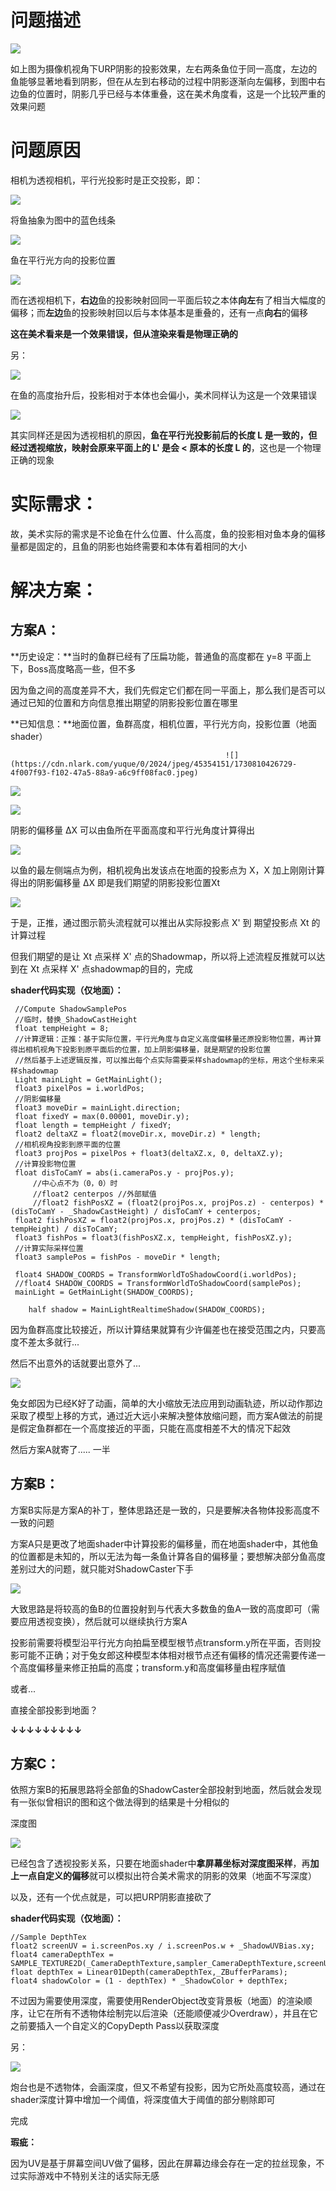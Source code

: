 

# 问题描述
![](https://cdn.nlark.com/yuque/0/2024/png/45354151/1730805838349-dc98dc66-0c75-4c65-9737-09f877a0dc4f.png)

如上图为摄像机视角下URP阴影的投影效果，左右两条鱼位于同一高度，左边的鱼能够显著地看到阴影，但在从左到右移动的过程中阴影逐渐向左偏移，到图中右边鱼的位置时，阴影几乎已经与本体重叠，这在美术角度看，这是一个比较严重的效果问题



# 问题原因
相机为透视相机，平行光投影时是正交投影，即：

![](https://cdn.nlark.com/yuque/0/2024/png/45354151/1730799102227-0c63d2a4-5310-4dda-a269-e03decbe8cef.png)

将鱼抽象为图中的蓝色线条



![](https://cdn.nlark.com/yuque/0/2024/png/45354151/1730804100713-511ab4b6-313e-493d-86a6-05f7e0c66ac6.png)

鱼在平行光方向的投影位置



![](https://cdn.nlark.com/yuque/0/2024/png/45354151/1730804308377-7a1bb659-da3a-444b-bb30-e36273d23817.png)

而在透视相机下，**右边**鱼的投影映射回同一平面后较之本体**向左**有了相当大幅度的偏移；而**左边**鱼的投影映射回以后与本体基本是重叠的，还有一点**向右**的偏移



**这在美术看来是一个效果错误，但从渲染来看是物理正确的**



另：

![](https://cdn.nlark.com/yuque/0/2024/png/45354151/1730805298906-25b86ba3-5579-4299-9863-1fec57ef4f0b.png)

在鱼的高度抬升后，投影相对于本体也会偏小，美术同样认为这是一个效果错误



![](https://cdn.nlark.com/yuque/0/2024/png/45354151/1730805546475-8e8c8692-9232-477a-a32b-4a0c4be4e596.png)

其实同样还是因为透视相机的原因，**鱼在平行光投影前后的长度 L 是一致的，但经过透视缩放，映射会原来平面上的 L' 是会 < 原本的长度 L 的**，这也是一个物理正确的现象



# 实际需求：
故，美术实际的需求是不论鱼在什么位置、什么高度，鱼的投影相对鱼本身的偏移量都是固定的，且鱼的阴影也始终需要和本体有着相同的大小





# 解决方案：
## 方案A：
**历史设定：**当时的鱼群已经有了压扁功能，普通鱼的高度都在 y=8 平面上下，Boss高度略高一些，但不多



因为鱼之间的高度差异不大，我们先假定它们都在同一平面上，那么我们是否可以通过已知的位置和方向信息推出期望的阴影投影位置在哪里



**已知信息：**地面位置，鱼群高度，相机位置，平行光方向，投影位置（地面shader）

                                                    ![](https://cdn.nlark.com/yuque/0/2024/jpeg/45354151/1730810426729-4f007f93-f102-47a5-88a9-a6c9ff08fac0.jpeg)

![](https://cdn.nlark.com/yuque/0/2024/png/45354151/1730809804191-b9f03a02-f7de-4d34-9d43-a61ba4c49592.png)



![](https://cdn.nlark.com/yuque/0/2024/png/45354151/1730809915166-d8209b90-7178-43ca-8891-4b442b1a25ca.png)

阴影的偏移量 ΔX 可以由鱼所在平面高度和平行光角度计算得出

![](https://cdn.nlark.com/yuque/0/2024/png/45354151/1730810052142-3bec0d0f-7048-4366-9ed5-5c4cb7faced2.png)

以鱼的最左侧端点为例，相机视角出发该点在地面的投影点为 X，X 加上刚刚计算得出的阴影偏移量 ΔX 即是我们期望的阴影投影位置Xt

![](https://cdn.nlark.com/yuque/0/2024/png/45354151/1730810813709-b238c1c9-eb18-42f6-9139-58e25c32a474.png)

于是，正推，通过图示箭头流程就可以推出从实际投影点 X' 到 期望投影点 Xt 的计算过程



但我们期望的是让 Xt 点采样 X' 点的Shadowmap，所以将上述流程反推就可以达到在 Xt 点采样 X' 点shadowmap的目的，完成



**shader代码实现（仅地面）：**

```plain
 //Compute ShadowSamplePos
 //临时，替换_ShadowCastHeight
 float tempHeight = 8;
 //计算逻辑：正推：基于实际位置，平行光角度与自定义高度偏移量还原投影物位置，再计算得出相机视角下投影到原平面后的位置，加上阴影偏移量，就是期望的投影位置
 //然后基于上述逻辑反推，可以推出每个点实际需要采样shadowmap的坐标，用这个坐标来采样shadowmap
 Light mainLight = GetMainLight();
 float3 pixelPos = i.worldPos;
 //阴影偏移量
 float3 moveDir = mainLight.direction;
 float fixedY = max(0.00001, moveDir.y);
 float length = tempHeight / fixedY;
 float2 deltaXZ = float2(moveDir.x, moveDir.z) * length;
 //相机视角投影到原平面的位置
 float3 projPos = pixelPos + float3(deltaXZ.x, 0, deltaXZ.y);
 //计算投影物位置
 float disToCamY = abs(i.cameraPos.y - projPos.y);
     //中心点不为（0，0）时
     //float2 centerpos //外部赋值
     //float2 fishPosXZ = (float2(projPos.x, projPos.z) - centerpos) * (disToCamY - _ShadowCastHeight) / disToCamY + centerpos;
 float2 fishPosXZ = float2(projPos.x, projPos.z) * (disToCamY - tempHeight) / disToCamY;
 float3 fishPos = float3(fishPosXZ.x, tempHeight, fishPosXZ.y);
 //计算实际采样位置
 float3 samplePos = fishPos - moveDir * length;

 float4 SHADOW_COORDS = TransformWorldToShadowCoord(i.worldPos);
 //float4 SHADOW_COORDS = TransformWorldToShadowCoord(samplePos);
 mainLight = GetMainLight(SHADOW_COORDS);

	half shadow = MainLightRealtimeShadow(SHADOW_COORDS);
```



因为鱼群高度比较接近，所以计算结果就算有少许偏差也在接受范围之内，只要高度不差太多就行...







然后不出意外的话就要出意外了...

![](https://cdn.nlark.com/yuque/0/2024/png/45354151/1730811867927-5097caa6-ddb2-48b3-8213-8a59ec3d946b.png)

兔女郎因为已经K好了动画，简单的大小缩放无法应用到动画轨迹，所以动作那边采取了模型上移的方式，通过近大远小来解决整体放缩问题，而方案A做法的前提是假定鱼群都在一个高度接近的平面，只能在高度相差不大的情况下起效



然后方案A就寄了.....  一半



## 方案B：
方案B实际是方案A的补丁，整体思路还是一致的，只是要解决各物体投影高度不一致的问题

方案A只是更改了地面shader中计算投影的偏移量，而在地面shader中，其他鱼的位置都是未知的，所以无法为每一条鱼计算各自的偏移量；要想解决部分鱼高度差别过大的问题，就只能对ShadowCaster下手

![](https://cdn.nlark.com/yuque/0/2024/png/45354151/1730812878325-00478c7c-9e1a-42ad-9dac-bce07414eaa8.png)

大致思路是将较高的鱼B的位置投射到与代表大多数鱼的鱼A一致的高度即可（需要应用透视变换），然后就可以继续执行方案A



投影前需要将模型沿平行光方向拍扁至模型根节点transform.y所在平面，否则投影可能不正确；对于兔女郎这种模型本体相对根节点还有偏移的情况还需要传递一个高度偏移量来修正拍扁的高度；transform.y和高度偏移量由程序赋值





或者...

直接全部投影到地面？

**↓↓↓↓↓↓↓↓↓**

## 方案C：
依照方案B的拓展思路将全部鱼的ShadowCaster全部投射到地面，然后就会发现有一张似曾相识的图和这个做法得到的结果是十分相似的



深度图

![](https://cdn.nlark.com/yuque/0/2024/png/45354151/1730813343753-b6adb6fe-9eb3-4d09-803a-9565b1a3b077.png)

已经包含了透视投影关系，只要在地面shader中**拿屏幕坐标对深度图采样**，再**加上一点自定义的偏移**就可以模拟出符合美术需求的阴影的效果（地面不写深度）



以及，还有一个优点就是，可以把URP阴影直接砍了



**shader代码实现（仅地面）：**

```plain
//Sample DepthTex
float2 screenUV = i.screenPos.xy / i.screenPos.w + _ShadowUVBias.xy;
float4 cameraDepthTex = SAMPLE_TEXTURE2D(_CameraDepthTexture,sampler_CameraDepthTexture,screenUV);
float depthTex = Linear01Depth(cameraDepthTex,_ZBufferParams);
float4 shadowColor = (1 - depthTex) * _ShadowColor + depthTex;
```



不过因为需要使用深度，需要使用RenderObject改变背景板（地面）的渲染顺序，让它在所有不透物体绘制完以后渲染（还能顺便减少Overdraw），并且在它之前要插入一个自定义的CopyDepth Pass以获取深度



另：

![](https://cdn.nlark.com/yuque/0/2024/png/45354151/1730813964034-8794e124-7195-47ee-ba1e-4105e6176283.png)

炮台也是不透物体，会画深度，但又不希望有投影，因为它所处高度较高，通过在shader深度计算中增加一个阈值，将深度值大于阈值的部分剔除即可



完成



**瑕疵：**

因为UV是基于屏幕空间UV做了偏移，因此在屏幕边缘会存在一定的拉丝现象，不过实际游戏中不特别关注的话实际无感

